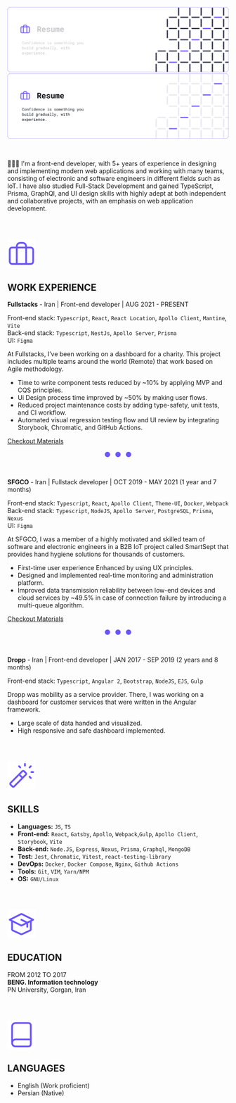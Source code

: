 ![header](./assets/resume-dark.png#gh-dark-mode-only)
![header](./assets/resume-light.png#gh-light-mode-only)

<br>

👨🏻‍💻 I'm a front-end developer, with 5+ years of experience in designing and implementing modern web applications and working with many teams, consisting of electronic and software engineers in different fields such as IoT. I have also studied Full-Stack Development and gained TypeScript, Prisma, GraphQl, and UI design skills with highly adept at both independent and collaborative projects, with an emphasis on web application development.

<br>
<br>

![experience](./assets/icons/briefcase-02.svg)

## WORK EXPERIENCE

**Fullstacks** - Iran | Front-end developer | AUG 2021 - PRESENT

Front-end stack: `Typescript`, `React`, `React Location`, `Apollo Client`, `Mantine`, `Vite` <br>
Back-end stack: `Typescript`, `NestJs`, `Apollo Server`, `Prisma`<br>
UI: `Figma`

At Fullstacks, I’ve been working on a dashboard for a charity. This project includes multiple teams around the world (Remote) that work based on Agile methodology.

- Time to write component tests reduced by ~10% by applying MVP and CQS principles.
- Ui Design process time improved by ~50% by making user flows.
- Reduced project maintenance costs by adding type-safety, unit tests, and CI workflow.
- Automated visual regression testing flow and UI review by integrating Storybook, Chromatic, and GitHub Actions.

[Checkout Materials](./projects/fullstacks.md)

<div align="center">

![separator](./assets/icons/separator.svg)

</div>

<br>

**SFGCO** - Iran | Fullstack developer | OCT 2019 - MAY 2021 (1 year and 7 months)

Front-end stack: `Typescript`, `React`, `Apollo Client`, `Theme-UI`, `Docker`, `Webpack`<br>
Back-end stack: `Typescript`, `NodeJS`, `Apollo Server`, `PostgreSQL`, `Prisma`, `Nexus`<br>
UI: `Figma`

At SFGCO, I was a member of a highly motivated and skilled team of software and electronic engineers in a B2B IoT project called SmartSept that provides hand hygiene solutions for thousands of customers.

- First-time user experience Enhanced by using UX principles.
- Designed and implemented real-time monitoring and administration platform.
- Improved data transmission reliability between low-end devices and cloud services by ~49.5% in case of connection failure by introducing a multi-queue algorithm.

[Checkout Materials](./projects/smartsept.md)

<div align="center">

![separator](./assets/icons/separator.svg)

</div>

<br>

**Dropp** - Iran | Front-end developer | JAN 2017 - SEP 2019 (2 years and 8 months)

Front-end stack: `Typescript`, `Angular 2`, `Bootstrap`, `NodeJS`, `EJS`, `Gulp`

Dropp was mobility as a service provider. There, I was working on a dashboard for customer services that were written in the Angular framework.

- Large scale of data handed and visualized.
- High responsive and safe dashboard implemented.

<br>
<br>

![skills](./assets/icons/magic-wand-01.svg)

## SKILLS

- **Languages:** `JS`, `TS`
- **Front-end:** `React`, `Gatsby`, `Apollo`, `Webpack`,`Gulp`, `Apollo Client`, `Storybook`, `Vite`
- **Back-end:** `Node.JS`, `Express`, `Nexus`, `Prisma`, `Graphql`, `MongoDB`
- **Test:** `Jest`, `Chromatic`, `Vitest`, `react-testing-library`
- **DevOps:** `Docker`, `Docker Compose`, `Nginx`, `Github Actions`
- **Tools:** `Git`, `VIM`, `Yarn/NPM`
- **OS:** `GNU/Linux`

<br>
<br>

![education](./assets/icons/graduation-hat-02.svg)

## EDUCATION

FROM 2012 TO 2017<br>
**BENG. Information technology**<br>
PN University, Gorgan, Iran

<br>
<br>

![languages](./assets/icons/book-closed.svg)

## LANGUAGES

- English (Work proficient)
- Persian (Native)
